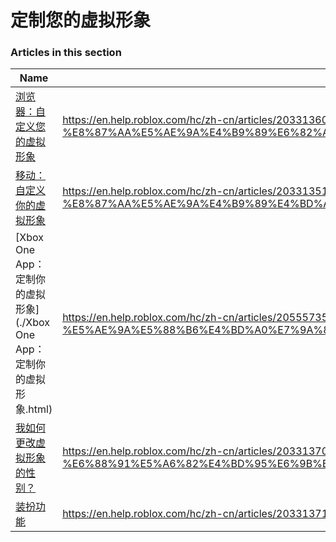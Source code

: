 # 定制您的虚拟形象  
### Articles in this section
Name|URL
-|-
[浏览器：自定义您的虚拟形象](./浏览器：自定义您的虚拟形象.html) |https://en.help.roblox.com/hc/zh-cn/articles/203313600-%E6%B5%8F%E8%A7%88%E5%99%A8-%E8%87%AA%E5%AE%9A%E4%B9%89%E6%82%A8%E7%9A%84%E8%99%9A%E6%8B%9F%E5%BD%A2%E8%B1%A1
[移动：自定义你的虚拟形象](./移动：自定义你的虚拟形象.html) |https://en.help.roblox.com/hc/zh-cn/articles/203313510-%E7%A7%BB%E5%8A%A8-%E8%87%AA%E5%AE%9A%E4%B9%89%E4%BD%A0%E7%9A%84%E8%99%9A%E6%8B%9F%E5%BD%A2%E8%B1%A1
[Xbox One App：定制你的虚拟形象](./Xbox One App：定制你的虚拟形象.html) |https://en.help.roblox.com/hc/zh-cn/articles/205557353-Xbox-One-App-%E5%AE%9A%E5%88%B6%E4%BD%A0%E7%9A%84%E8%99%9A%E6%8B%9F%E5%BD%A2%E8%B1%A1
[我如何更改虚拟形象的性别？](./我如何更改虚拟形象的性别？.html) |https://en.help.roblox.com/hc/zh-cn/articles/203313700-%E6%88%91%E5%A6%82%E4%BD%95%E6%9B%B4%E6%94%B9%E8%99%9A%E6%8B%9F%E5%BD%A2%E8%B1%A1%E7%9A%84%E6%80%A7%E5%88%AB-
[装扮功能](./装扮功能.html) |https://en.help.roblox.com/hc/zh-cn/articles/203313710-%E8%A3%85%E6%89%AE%E5%8A%9F%E8%83%BD